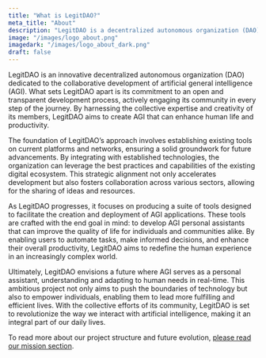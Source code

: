 ```yaml
---
title: "What is LegitDAO?"
meta_title: "About"
description: "LegitDAO is a decentralized autonomous organization (DAO) building tools to developer an artificial general intelligence."
image: "/images/logo_about.png"
imagedark: "/images/logo_about_dark.png"
draft: false
---
```


LegitDAO is an innovative decentralized autonomous organization (DAO) dedicated to the collaborative development of artificial general intelligence (AGI). What sets LegitDAO apart is its commitment to an open and transparent development process, actively engaging its community in every step of the journey. By harnessing the collective expertise and creativity of its members, LegitDAO aims to create AGI that can enhance human life and productivity.

The foundation of LegitDAO’s approach involves establishing existing tools on current platforms and networks, ensuring a solid groundwork for future advancements. By integrating with established technologies, the organization can leverage the best practices and capabilities of the existing digital ecosystem. This strategic alignment not only accelerates development but also fosters collaboration across various sectors, allowing for the sharing of ideas and resources.

As LegitDAO progresses, it focuses on producing a suite of tools designed to facilitate the creation and deployment of AGI applications. These tools are crafted with the end goal in mind: to develop AGI personal assistants that can improve the quality of life for individuals and communities alike. By enabling users to automate tasks, make informed decisions, and enhance their overall productivity, LegitDAO aims to redefine the human experience in an increasingly complex world.

Ultimately, LegitDAO envisions a future where AGI serves as a personal assistant, understanding and adapting to human needs in real-time. This ambitious project not only aims to push the boundaries of technology but also to empower individuals, enabling them to lead more fulfilling and efficient lives. With the collective efforts of its community, LegitDAO is set to revolutionize the way we interact with artificial intelligence, making it an integral part of our daily lives.

To read more about our project structure and future evolution, [please read our mission section](/mission).
